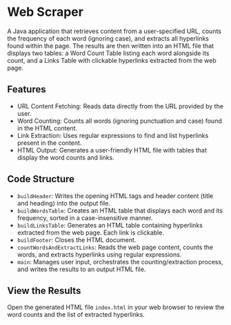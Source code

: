 # Web Scraper
A Java application that retrieves content from a user-specified URL, counts the frequency of each word (ignoring case), and extracts all hyperlinks found within the page. The results are then written into an HTML file that displays two tables: a Word Count Table listing each word alongside its count, and a Links Table with clickable hyperlinks extracted from the web page.

## Features
- URL Content Fetching: Reads data directly from the URL provided by the user.
- Word Counting: Counts all words (ignoring punctuation and case) found in the HTML content.
- Link Extraction: Uses regular expressions to find and list hyperlinks present in the content.
- HTML Output: Generates a user-friendly HTML file with tables that display the word counts and links.

## Code Structure
- `buildHeader`: Writes the opening HTML tags and header content (title and heading) into the output file.
- `buildWordsTable`: Creates an HTML table that displays each word and its frequency, sorted in a case-insensitive manner.
- `buildLinksTable`: Generates an HTML table containing hyperlinks extracted from the web page. Each link is clickable.
- `buildFooter`: Closes the HTML document.
- `countWordsAndExtractLinks`: Reads the web page content, counts the words, and extracts hyperlinks using regular expressions.
- `main`: Manages user input, orchestrates the counting/extraction process, and writes the results to an output HTML file.

## View the Results
Open the generated HTML file `index.html` in your web browser to review the word counts and the list of extracted hyperlinks.

